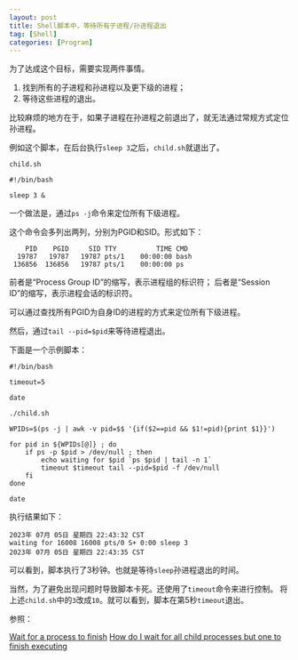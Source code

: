 ```yaml
---
layout: post
title: Shell脚本中，等待所有子进程/孙进程退出
tag: [Shell]
categories: [Program]
---
```


为了达成这个目标，需要实现两件事情。

<!--break-->

1. 找到所有的子进程和孙进程以及更下级的进程；
2. 等待这些进程的退出。


比较麻烦的地方在于，如果子进程在孙进程之前退出了，就无法通过常规方式定位孙进程。

例如这个脚本，在后台执行`sleep 3`之后，`child.sh`就退出了。

`child.sh`

```shell
#!/bin/bash

sleep 3 &

```

一个做法是，通过`ps -j`命令来定位所有下级进程。

这个命令会多列出两列，分别为PGID和SID。形式如下：

```
    PID    PGID     SID TTY          TIME CMD
  19787   19787   19787 pts/1    00:00:00 bash
 136856  136856   19787 pts/1    00:00:00 ps
```

前者是“Process Group ID”的缩写，表示进程组的标识符；
后者是“Session ID”的缩写，表示进程会话的标识符。

可以通过查找所有PGID为自身ID的进程的方式来定位所有下级进程。

然后，通过`tail --pid=$pid`来等待进程退出。

下面是一个示例脚本：

```shell
#!/bin/bash

timeout=5

date

./child.sh

WPIDs=$(ps -j | awk -v pid=$$ '{if($2==pid && $1!=pid){print $1}}')

for pid in ${WPIDs[@]} ; do
    if ps -p $pid > /dev/null ; then
        echo waiting for $pid `ps $pid | tail -n 1`
        timeout $timeout tail --pid=$pid -f /dev/null
    fi
done

date

```

执行结果如下：

```
2023年 07月 05日 星期四 22:43:32 CST
waiting for 16008 16008 pts/0 S+ 0:00 sleep 3
2023年 07月 05日 星期四 22:43:35 CST
```

可以看到，脚本执行了3秒钟。也就是等待`sleep`孙进程退出的时间。

当然，为了避免出现问题时导致脚本卡死。还使用了`timeout`命令来进行控制。
将上述`child.sh`中的`3`改成`10`。就可以看到，脚本在第5秒`timeout`退出。

参照：

[Wait for a process to finish](https://stackoverflow.com/questions/1058047/wait-for-a-process-to-finish)
[How do I wait for all child processes but one to finish executing](https://unix.stackexchange.com/questions/167337/how-do-i-wait-for-all-child-processes-but-one-to-finish-executing)
